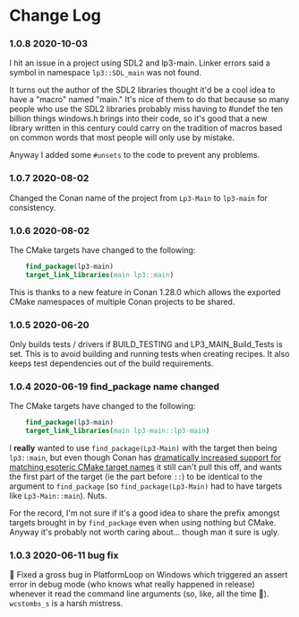 # Change Log

### 1.0.8 2020-10-03

I hit an issue in a project using SDL2 and lp3-main. Linker errors said a symbol in namespace `lp3::SDL_main` was not found.

It turns out the author of the SDL2 libraries thought it'd be a cool idea to have a "macro" named "main." It's nice of them to do that because so many people who use the SDL2 libraries probably miss having to #undef the ten billion things windows.h brings into their code, so it's good that a new library written in this century could carry on the tradition of macros based on common words that most people will only use by mistake.

Anyway I added some `#unsets` to the code to prevent any problems.

### 1.0.7 2020-08-02

Changed the Conan name of the project from `Lp3-Main` to `lp3-main` for consistency.

### 1.0.6 2020-08-02

The CMake targets have changed to the following:

```cmake
    find_package(lp3-main)
    target_link_libraries(main lp3::main)
```

This is thanks to a new feature in Conan 1.28.0 which allows the exported CMake namespaces of multiple Conan projects to be shared.

### 1.0.5 2020-06-20

Only builds tests / drivers if BUILD_TESTING and LP3_MAIN_Build_Tests is set. This is to avoid building and running tests when creating recipes. It also keeps test dependencies out of the build requirements.

### 1.0.4 2020-06-19 find_package name changed

The CMake targets have changed to the following:

```cmake
    find_package(lp3-main)
    target_link_libraries(main lp3-main::lp3-main)
```

I **really** wanted to use `find_package(Lp3-Main)` with the target then being `lp3::main`, but even though Conan has [dramatically increased support for matching esoteric CMake target names](https://github.com/TimSimpson/lp3-sdl/issues/5) it still can't pull this off, and wants the first part of the target (ie the part before `::`) to be identical to the argument to `find_package` (so `find_package(Lp3-Main)` had to have targets like `Lp3-Main::main`). Nuts.

For the record, I'm not sure if it's a good idea to share the prefix amongst targets brought in by `find_package` even when using nothing but CMake. Anyway it's probably not worth caring about... though man it sure is ugly.

### 1.0.3 2020-06-11 bug fix

🐞 Fixed a gross bug in PlatformLoop on Windows which triggered an assert error in debug mode (who knows what really happened in release) whenever it read the command line arguments (so, like, all the time 😬). `wcstombs_s` is a harsh mistress.


